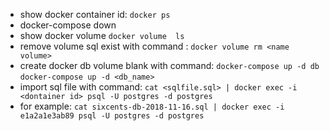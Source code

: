 - show docker container id: ```docker ps```
- docker-compose down
- show docker volume ``` docker volume  ls ```
- remove volume sql exist with command : ```docker volume rm <name volume>```
- create docker db volume blank with command: ```docker-compose up -d db```
  ```docker-compose up -d <db_name>``` 
- import sql file with command: ```cat <sqlfile.sql> | docker exec -i <dontainer id> psql -U postgres -d postgres```
- for example:   ```cat sixcents-db-2018-11-16.sql | docker exec -i e1a2a1e3ab89 psql -U postgres -d postgres```
